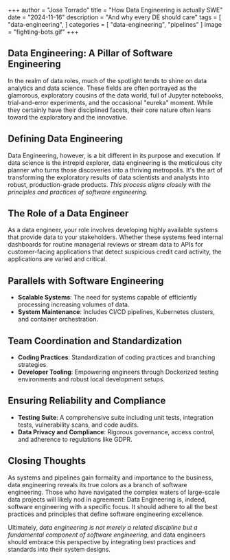+++
author = "Jose Torrado"
title = "How Data Engineering is actually SWE"
date = "2024-11-16"
description = "And why every DE should care"
tags = [
    "data-engineering",
]
categories = [
    "data-engineering",
    "pipelines"
]
image = "fighting-bots.gif"
+++

## **Data Engineering: A Pillar of Software Engineering**

In the realm of data roles, much of the spotlight tends to shine on data analytics and data science. These fields are often portrayed as the glamorous, exploratory cousins of the data world, full of Jupyter notebooks, trial-and-error experiments, and the occasional "eureka" moment. While they certainly have their disciplined facets, their core nature often leans toward the exploratory and the innovative.

## **Defining Data Engineering**

Data Engineering, however, is a bit different in its purpose and execution. If data science is the intrepid explorer, data engineering is the meticulous city planner who turns those discoveries into a thriving metropolis. It's the art of transforming the exploratory results of data scientists and analysts into robust, production-grade products. *This process aligns closely with the principles and practices of software engineering.*

## **The Role of a Data Engineer**

As a data engineer, your role involves developing highly available systems that provide data to your stakeholders. Whether these systems feed internal dashboards for routine managerial reviews or stream data to APIs for customer-facing applications that detect suspicious credit card activity, the applications are varied and critical.

## **Parallels with Software Engineering**

- **Scalable Systems**: The need for systems capable of efficiently processing increasing volumes of data.
- **System Maintenance**: Includes CI/CD pipelines, Kubernetes clusters, and container orchestration.

## **Team Coordination and Standardization**

- **Coding Practices**: Standardization of coding practices and branching strategies.
- **Developer Tooling**: Empowering engineers through Dockerized testing environments and robust local development setups.

## **Ensuring Reliability and Compliance**

- **Testing Suite**: A comprehensive suite including unit tests, integration tests, vulnerability scans, and code audits.
- **Data Privacy and Compliance**: Rigorous governance, access control, and adherence to regulations like GDPR.

## **Closing Thoughts**

As systems and pipelines gain formality and importance to the business, data engineering reveals its true colors as a branch of software engineering. Those who have navigated the complex waters of large-scale data projects will likely nod in agreement: Data Engineering is, indeed, software engineering with a specific focus. It should adhere to all the best practices and principles that define software engineering excellence.

Ultimately, *data engineering is not merely a related discipline but a fundamental component of software engineering*, and data engineers should embrace this perspective by integrating best practices and standards into their system designs.
